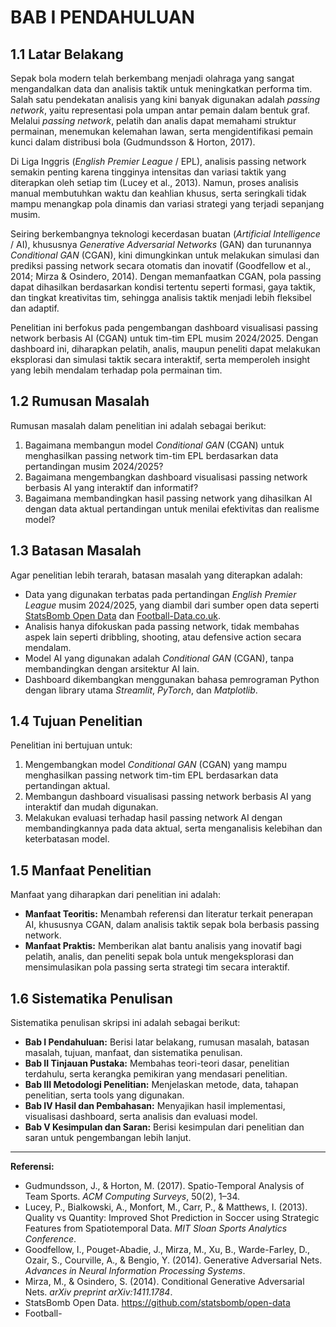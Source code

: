 # BAB I PENDAHULUAN

## 1.1 Latar Belakang

Sepak bola modern telah berkembang menjadi olahraga yang sangat mengandalkan data dan analisis taktik untuk meningkatkan performa tim. Salah satu pendekatan analisis yang kini banyak digunakan adalah *passing network*, yaitu representasi pola umpan antar pemain dalam bentuk graf. Melalui *passing network*, pelatih dan analis dapat memahami struktur permainan, menemukan kelemahan lawan, serta mengidentifikasi pemain kunci dalam distribusi bola (Gudmundsson & Horton, 2017).

Di Liga Inggris (*English Premier League* / EPL), analisis passing network semakin penting karena tingginya intensitas dan variasi taktik yang diterapkan oleh setiap tim (Lucey et al., 2013). Namun, proses analisis manual membutuhkan waktu dan keahlian khusus, serta seringkali tidak mampu menangkap pola dinamis dan variasi strategi yang terjadi sepanjang musim.

Seiring berkembangnya teknologi kecerdasan buatan (*Artificial Intelligence* / AI), khususnya *Generative Adversarial Networks* (GAN) dan turunannya *Conditional GAN* (CGAN), kini dimungkinkan untuk melakukan simulasi dan prediksi passing network secara otomatis dan inovatif (Goodfellow et al., 2014; Mirza & Osindero, 2014). Dengan memanfaatkan CGAN, pola passing dapat dihasilkan berdasarkan kondisi tertentu seperti formasi, gaya taktik, dan tingkat kreativitas tim, sehingga analisis taktik menjadi lebih fleksibel dan adaptif.

Penelitian ini berfokus pada pengembangan dashboard visualisasi passing network berbasis AI (CGAN) untuk tim-tim EPL musim 2024/2025. Dengan dashboard ini, diharapkan pelatih, analis, maupun peneliti dapat melakukan eksplorasi dan simulasi taktik secara interaktif, serta memperoleh insight yang lebih mendalam terhadap pola permainan tim.

## 1.2 Rumusan Masalah

Rumusan masalah dalam penelitian ini adalah sebagai berikut:
1. Bagaimana membangun model *Conditional GAN* (CGAN) untuk menghasilkan passing network tim-tim EPL berdasarkan data pertandingan musim 2024/2025?
2. Bagaimana mengembangkan dashboard visualisasi passing network berbasis AI yang interaktif dan informatif?
3. Bagaimana membandingkan hasil passing network yang dihasilkan AI dengan data aktual pertandingan untuk menilai efektivitas dan realisme model?

## 1.3 Batasan Masalah

Agar penelitian lebih terarah, batasan masalah yang diterapkan adalah:
- Data yang digunakan terbatas pada pertandingan *English Premier League* musim 2024/2025, yang diambil dari sumber open data seperti [StatsBomb Open Data](https://github.com/statsbomb/open-data) dan [Football-Data.co.uk](https://www.football-data.co.uk/).
- Analisis hanya difokuskan pada passing network, tidak membahas aspek lain seperti dribbling, shooting, atau defensive action secara mendalam.
- Model AI yang digunakan adalah *Conditional GAN* (CGAN), tanpa membandingkan dengan arsitektur AI lain.
- Dashboard dikembangkan menggunakan bahasa pemrograman Python dengan library utama *Streamlit*, *PyTorch*, dan *Matplotlib*.

## 1.4 Tujuan Penelitian

Penelitian ini bertujuan untuk:
1. Mengembangkan model *Conditional GAN* (CGAN) yang mampu menghasilkan passing network tim-tim EPL berdasarkan data pertandingan aktual.
2. Membangun dashboard visualisasi passing network berbasis AI yang interaktif dan mudah digunakan.
3. Melakukan evaluasi terhadap hasil passing network AI dengan membandingkannya pada data aktual, serta menganalisis kelebihan dan keterbatasan model.

## 1.5 Manfaat Penelitian

Manfaat yang diharapkan dari penelitian ini adalah:
- **Manfaat Teoritis:** Menambah referensi dan literatur terkait penerapan AI, khususnya CGAN, dalam analisis taktik sepak bola berbasis passing network.
- **Manfaat Praktis:** Memberikan alat bantu analisis yang inovatif bagi pelatih, analis, dan peneliti sepak bola untuk mengeksplorasi dan mensimulasikan pola passing serta strategi tim secara interaktif.

## 1.6 Sistematika Penulisan

Sistematika penulisan skripsi ini adalah sebagai berikut:
- **Bab I Pendahuluan:** Berisi latar belakang, rumusan masalah, batasan masalah, tujuan, manfaat, dan sistematika penulisan.
- **Bab II Tinjauan Pustaka:** Membahas teori-teori dasar, penelitian terdahulu, serta kerangka pemikiran yang mendasari penelitian.
- **Bab III Metodologi Penelitian:** Menjelaskan metode, data, tahapan penelitian, serta tools yang digunakan.
- **Bab IV Hasil dan Pembahasan:** Menyajikan hasil implementasi, visualisasi dashboard, serta analisis dan evaluasi model.
- **Bab V Kesimpulan dan Saran:** Berisi kesimpulan dari penelitian dan saran untuk pengembangan lebih lanjut.

---

**Referensi:**
- Gudmundsson, J., & Horton, M. (2017). Spatio-Temporal Analysis of Team Sports. *ACM Computing Surveys*, 50(2), 1–34.
- Lucey, P., Bialkowski, A., Monfort, M., Carr, P., & Matthews, I. (2013). Quality vs Quantity: Improved Shot Prediction in Soccer using Strategic Features from Spatiotemporal Data. *MIT Sloan Sports Analytics Conference*.
- Goodfellow, I., Pouget-Abadie, J., Mirza, M., Xu, B., Warde-Farley, D., Ozair, S., Courville, A., & Bengio, Y. (2014). Generative Adversarial Nets. *Advances in Neural Information Processing Systems*.
- Mirza, M., & Osindero, S. (2014). Conditional Generative Adversarial Nets. *arXiv preprint arXiv:1411.1784*.
- StatsBomb Open Data. https://github.com/statsbomb/open-data
- Football-